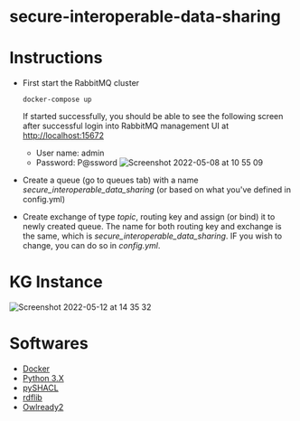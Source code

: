# secure-interoperable-data-sharing

# Instructions
- First start the RabbitMQ cluster
  ```
  docker-compose up
  ```
  If started successfully, you should be able to see the following screen after successful login into RabbitMQ management UI at [http://localhost:15672](http://localhost:15672)
  
  - User name: admin
  - Password: P@ssword
  ![Screenshot 2022-05-08 at 10 55 09](https://user-images.githubusercontent.com/52251022/167291400-11a318cc-e278-4ab0-a3b0-61cda9848a90.png)

- Create a queue (go to queues tab) with a name *secure_interoperable_data_sharing*  (or based on what you've defined in config.yml)
- Create exchange of type *topic*, routing key and assign (or bind) it to newly created queue. The name for both routing key and exchange is the same, which is *secure_interoperable_data_sharing*. IF you wish to change, you can do so in *config.yml*.

# KG Instance 
![Screenshot 2022-05-12 at 14 35 32](https://user-images.githubusercontent.com/52251022/168093950-a1a621cc-a437-456e-a94a-0ae1ccf97b3a.png)


# Softwares
- [Docker](https://www.docker.com)
- [Python 3.X](https://www.python.org)
- [pySHACL](https://github.com/RDFLib/pySHACL)
- [rdflib](https://rdflib.readthedocs.io/en/stable/)
- [Owlready2](https://owlready2.readthedocs.io/en/v0.37/)
